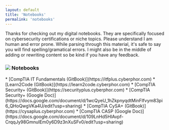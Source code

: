 ```yaml
---
layout: default
title: 'Notebooks'
permalink: 'notebooks'
---
```


Thanks for checking out my digital notebooks. They are specifically focused on cybersecurity certifications or niche topics. Please understand I am human and error prone. While parsing through this material, it's safe to say you will find spelling/gramatical errors. I might also be in the middle of adding or rewriting content so be kind if you have any feedback.  

<h3><img src="{{ site.baseurl }}/_assets/notes.png"> Notebooks</h3>
* [CompTIA IT Fundamentals (GitBook)](https://itfplus.cyberphor.com)
* [Learn2Code (GitBook)](https://learn2code.cyberphor.com)
* [CompTIA Security+ (GitBook)](https://securityplus.cyberphor.com)
* [CompTIA Security+ (Google Doc)](https://docs.google.com/document/d/1wcQyeU_1hZkpnyqdtMinFIfvym83pi6_QHoQwgVKa4U/edit?usp=sharing)
* [CompTIA CySA+ (GitBook)](https://cysaplus.cyberphor.com)
* [CompTIA CASP (Google Doc)](https://docs.google.com/document/d/109LnHd5HIAvpf-CrqqJy98GmnuIEm0y6D9z3nXuSFv0/edit?usp=sharing)
